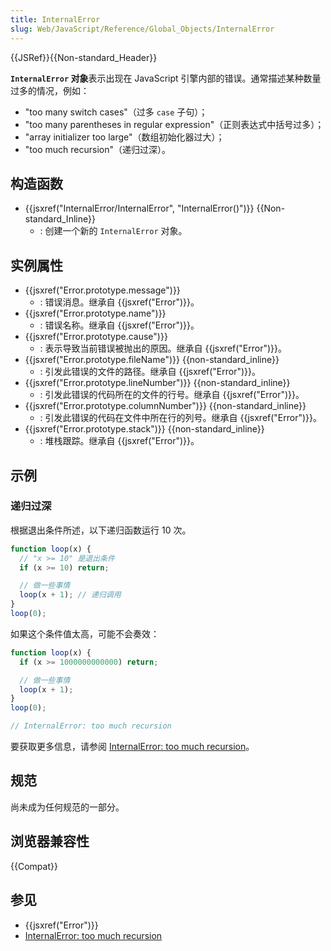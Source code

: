 ```yaml
---
title: InternalError
slug: Web/JavaScript/Reference/Global_Objects/InternalError
---
```


{{JSRef}}{{Non-standard_Header}}

**`InternalError` 对象**表示出现在 JavaScript 引擎内部的错误。通常描述某种数量过多的情况，例如：

- "too many switch cases"（过多 `case` 子句）；
- "too many parentheses in regular expression"（正则表达式中括号过多）；
- "array initializer too large"（数组初始化器过大）；
- "too much recursion"（递归过深）。

## 构造函数

- {{jsxref("InternalError/InternalError", "InternalError()")}} {{Non-standard_Inline}}
  - : 创建一个新的 `InternalError` 对象。

## 实例属性

- {{jsxref("Error.prototype.message")}} 
  - : 错误消息。继承自 {{jsxref("Error")}}。 
- {{jsxref("Error.prototype.name")}} 
  - : 错误名称。继承自 {{jsxref("Error")}}。 
- {{jsxref("Error.prototype.cause")}} 
  - : 表示导致当前错误被抛出的原因。继承自 {{jsxref("Error")}}。 
- {{jsxref("Error.prototype.fileName")}} {{non-standard_inline}} 
  - : 引发此错误的文件的路径。继承自 {{jsxref("Error")}}。 
- {{jsxref("Error.prototype.lineNumber")}} {{non-standard_inline}} 
  - : 引发此错误的代码所在的文件的行号。继承自 {{jsxref("Error")}}。 
- {{jsxref("Error.prototype.columnNumber")}} {{non-standard_inline}} 
  - : 引发此错误的代码在文件中所在行的列号。继承自 {{jsxref("Error")}}。 
- {{jsxref("Error.prototype.stack")}} {{non-standard_inline}} 
  - : 堆栈跟踪。继承自 {{jsxref("Error")}}。

## 示例

### 递归过深

根据退出条件所述，以下递归函数运行 10 次。

```js
function loop(x) {
  // "x >= 10" 是退出条件
  if (x >= 10) return;

  // 做一些事情
  loop(x + 1); // 递归调用
}
loop(0);
```

如果这个条件值太高，可能不会奏效：

```js example-bad
function loop(x) {
  if (x >= 1000000000000) return;

  // 做一些事情
  loop(x + 1);
}
loop(0);

// InternalError: too much recursion
```

要获取更多信息，请参阅 [InternalError: too much recursion](/zh-CN/docs/Web/JavaScript/Reference/Errors/Too_much_recursion)。

## 规范

尚未成为任何规范的一部分。

## 浏览器兼容性

{{Compat}}

## 参见

- {{jsxref("Error")}}
- [InternalError: too much recursion](/zh-CN/docs/Web/JavaScript/Reference/Errors/Too_much_recursion)
